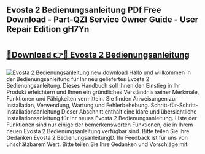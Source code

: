 ## Evosta 2 Bedienungsanleitung PDf Free Download - Part-QZI Service Owner Guide - User Repair Edition gH7Yn

# <h2><a href="http://df3f1ni.blite.top/?on=Evosta+2+Bedienungsanleitung">🔗Download 👉🔴 Evosta 2 Bedienungsanleitung</a></h2>

[![Evosta 2 Bedienungsanleitung new download](https://i.imgur.com/lujVjoI.png)](http://df3f1ni.blite.top/?on=Evosta+2+Bedienungsanleitung)
Hallo und willkommen in der Bedienungsanleitung für Ihr neu geliefertes Evosta 2 Bedienungsanleitung. Dieses Handbuch soll Ihnen den Einstieg in Ihr Produkt erleichtern und Ihnen ein gründliches Verständnis seiner Merkmale, Funktionen und Fähigkeiten vermitteln. Sie finden Anweisungen zur Installation, Verwendung, Wartung und Fehlerbehebung. Schritt-für-Schritt-Installationsanleitung Dieser Abschnitt enthält eine klare und übersichtliche Installationsanleitung für Ihr neues Evosta 2 Bedienungsanleitung. Liste der Funktionen sind nur einige der bemerkenswerten Funktionen, die in Ihrem neuen Evosta 2 Bedienungsanleitung verfügbar sind. Bitte teilen Sie Ihre Gedanken Evosta 2 BedienungsanleitungD. Ihr Feedback ist für uns von unschätzbarem Wert. Bitte teilen Sie Ihre Gedanken und Vorschläge mit.
